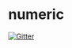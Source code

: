 # numeric

[![Gitter](https://badges.gitter.im/Join%20Chat.svg)](https://gitter.im/phaustin/numeric_discussion?utm_source=badge&utm_medium=badge&utm_campaign=pr-badge)
